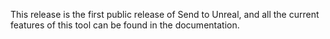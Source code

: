 This release is the first public release of Send to Unreal, and all the current features of this tool can be found in the documentation.
